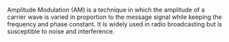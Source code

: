Amplitude Modulation (AM) is a technique in which the amplitude of a carrier wave is varied in proportion to the message signal while keeping the frequency and phase constant. It is widely used in radio broadcasting but is susceptible to noise and interference.
